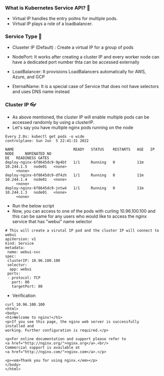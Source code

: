 ### What is Kubernetes Service API? 🧧

- Virtual IP handles the entry poitns for multiple pods. 
- Virtual IP plays a role of a loadbalancer.


### Service Type 🎨

- Cluseter IP (Default) : Create a virtual IP for a group of pods

- NodePort: It works after creating a cluster IP and every worker node can have a dedicated port number thta can be accessed externally

- LoadBalancer: It provisions LoadBalancers automatically for AWS, Azure, and GCP

- EternalName: It is a special case of Service that does not have selectors and uses DNS name instead 


### Cluster IP  👓

- As above mentioned, the cluster IP will enable multiple pods can be accessed randomly by using a clusterIP. 
- Let's say you have multiple nginx pods running on the node 

```
Every 2.0s: kubectl get pods -o wide                          controlplane: Sun Jun  5 22:41:31 2022

NAME                           READY   STATUS    RESTARTS   AGE   IP           NODE     NOMINATED NO
DE   READINESS GATES
deploy-nginx-6f8645dc9-9p4bt   1/1     Running   0          11m   10.244.1.5   node01   <none>
     <none>
deploy-nginx-6f8645dc9-df4zh   1/1     Running   0          11m   10.244.1.4   node01   <none>
     <none>
deploy-nginx-6f8645dc9-jntw4   1/1     Running   0          11m   10.244.1.3   node01   <none>
     <none>

```

- Run the below script 
- Now, you can access to one of the pods with curling 10.96.100.100 and this can be same for any users who would like to access the nginx service that has "webui" name selector 
```
# This will create a virutal IP pod and the cluster IP will connect to webui
apiVersion: v1
kind: Service
metadata:
 name: webui-svc
spec:
 clusterIP: 10.96.100.100 
 selector:
  app: webui
 ports:
 - protocol: TCP
   port: 80
   targetPort: 80 
```

- Verification 

``` 
curl 10.96.100.100 
<html>
<body>
<h1>Welcome to nginx!</h1>
<p>If you see this page, the nginx web server is successfully installed and
working. Further configuration is required.</p>

<p>For online documentation and support please refer to
<a href="http://nginx.org/">nginx.org</a>.<br/>
Commercial support is available at
<a href="http://nginx.com/">nginx.com</a>.</p>

<p><em>Thank you for using nginx.</em></p>
</body>
</html>

```


